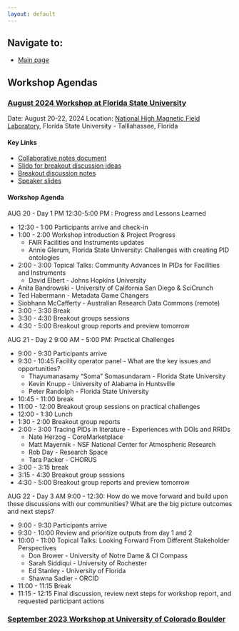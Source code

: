 ```yaml
---
layout: default
---
```


## Navigate to:
* [Main page](https://ncar.github.io/FAIR-Facilities-Instruments/)

## Workshop Agendas

### [August 2024 Workshop at Florida State University](#Aug2024)

Date: August 20-22, 2024
Location: [National High Magnetic Field Laboratory](https://nationalmaglab.org/user-resources/doing-your-experiment/travel-and-lodging/travel-to-tallahassee/), Florida State University - Talllahassee, Florida

#### Key Links
* [Collaborative notes document](https://docs.google.com/document/d/1PBerTRWAfqJBfuX0YfiJA3R2NC85057MwrZvpPHtOWM/edit#heading=h.f2mbk41fe26b)
* [Slido for breakout discussion ideas](https://app.sli.do/event/uWt7BoERT1VMpiKirnXCXn/login?clusterId=eu1&redirect_url=https%3A%2F%2Fapp.sli.do%2Fevent%2FuWt7BoERT1VMpiKirnXCXn%2Flive%2Fquestions%3FclusterId%3Deu1)
* [Breakout discussion notes](https://drive.google.com/drive/u/0/folders/13xNWoQ-yCZkzhXHGL9HJQgn-fGnRAChW)
* [Speaker slides](/presentations)

#### Workshop Agenda

AUG 20 - Day 1 PM 12:30-5:00 PM : Progress and Lessons Learned
* 12:30 - 1:00 Participants arrive and check-in
* 1:00 - 2:00 Workshop introduction & Project Progress
	* FAIR Facilities and Instruments updates 
	* Annie Glerum, Florida State University: Challenges with creating PID ontologies  
* 2:00 - 3:00 Topical Talks: Community Advances In PIDs for Facilities and Instruments
	* David Elbert - Johns Hopkins University
* Anita Bandrowski - University of California San Diego & SciCrunch
* Ted Habermann - Metadata Game Changers
* Siobhann McCafferty - Australian Research Data Commons (remote)
* 3:00 - 3:30 Break
* 3:30 - 4:30 Breakout groups sessions
* 4:30 - 5:00 Breakout group reports and preview tomorrow

AUG 21 - Day 2 9:00 AM - 5:00 PM:  Practical Challenges
* 9:00 - 9:30 Participants arrive  
* 9:30 - 10:45 Facility operator panel - What are the key issues and opportunities?
	* Thayumanasamy “Soma” Somasundaram - Florida State University
	* Kevin Knupp - University of Alabama in Huntsville
	* Peter Randolph - Florida State University
* 10:45 - 11:00 break
* 11:00 - 12:00 Breakout group sessions on practical challenges
* 12:00 - 1:30 Lunch
* 1:30 - 2:00 Breakout group reports
* 2:00 - 3:00 Tracing PIDs in literature - Experiences with DOIs and RRIDs
	* Nate Herzog - CoreMarketplace
	* Matt Mayernik - NSF National Center for Atmospheric Research
	* Rob Day - Research Space
	* Tara Packer - CHORUS
* 3:00 - 3:15 break
* 3:15 - 4:30 Breakout group sessions
* 4:30 - 5:00 Breakout group reports and preview tomorrow

AUG 22 - Day 3 AM 9:00 - 12:30:  How do we move forward and build upon these discussions with our communities?  What are the big picture outcomes and next steps?
* 9:00 - 9:30 Participants arrive
* 9:30 - 10:00 Review and prioritize outputs from day 1 and 2
* 10:00 - 11:00 Topical Talks: Looking Forward From Different Stakeholder Perspectives
	* Don Brower - University of Notre Dame & CI Compass
	* Sarah Siddiqui - University of Rochester
	* Ed Stanley - University of Florida
	* Shawna Sadler - ORCID
* 11:00 - 11:15 Break
* 11:15 - 12:15 Final discussion, review next steps for workshop report, and requested participant actions



### [September 2023 Workshop at University of Colorado Boulder](#Sept2023)


